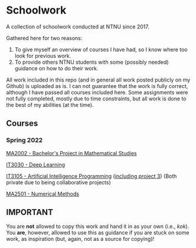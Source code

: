 # Schoolwork
A collection of schoolwork conducted at NTNU since 2017.

Gathered here for two reasons:
1. To give myself an overview of courses I have had, so I know where too look for previous work.
2. To provide others NTNU students with some (possibly needed) guidance on how to do their work.

All work included in this repo (and in general all work posted publicly on my Github) is uploaded as is. I can not guarantee that the work is fully correct, although I have passed all courses included here. Some assignments were not fully completed, mostly due to time constraints, but all work is done to the best of my abilities (at the time).

## Courses

### Spring 2022

[MA2002 - Bachelor's Project in Mathematical Studies](https://github.com/BollaBerg/MA2002-Bachelor-project)

[IT3030 - Deep Learning](https://github.com/BollaBerg/IT3030-Deep-learning)

[IT3105 - Artificial Intelligence Programming](https://github.com/BollaBerg/IT3105-Artificial-Intelligence-Programming) ([including project 3](https://github.com/BollaBerg/IT3105-Project-3)) (Both private due to being collaborative projects)

[MA2501 - Numerical Methods](https://github.com/BollaBerg/MA2501-Numerical-methods)

## IMPORTANT
You are **not** allowed to copy this work and hand it in as your own (i.e., *kok*). You **are**, however, allowed to use this as guidance if you are stuck on some work, as inspiration (but, again, not as a source for copying)!
